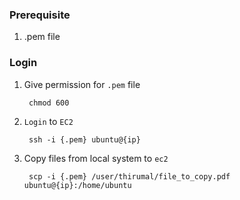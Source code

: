 ### Prerequisite

1. .pem file

### Login

1. Give permission for `.pem` file
    
        chmod 600

2. `Login` to `EC2`

        ssh -i {.pem} ubuntu@{ip}

3. Copy files from local system to `ec2`

        scp -i {.pem} /user/thirumal/file_to_copy.pdf ubuntu@{ip}:/home/ubuntu




